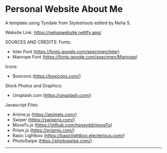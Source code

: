 
# Personal Website About Me

A template using Tyndale from Styleshouts edited by Neha S.

Website Link: https://nehaswebsite.netlify.app/

SOURCES AND CREDITS:
Fonts:
 - Inter Font (https://fonts.google.com/specimen/Inter)
 - Manrope Font (https://fonts.google.com/specimen/Manrope)

Icons:
 - Boxicons (https://boxicons.com/)

Stock Photos and Graphics:
 - Unsplash.com (https://unsplash.com/)
 
Javascript Files:
 - Anime.js (https://animejs.com/)
 - Swiper (https://swiperjs.com/)
 - MoveTo.js (https://github.com/hsnaydd/moveTo)
 - Prism.js (https://prismjs.com/)
 - Basic Lightbox (https://basiclightbox.electerious.com/)
 - PhotoSwipe (https://photoswipe.com/)

-------------------------------------------------------------------------------------------------------

